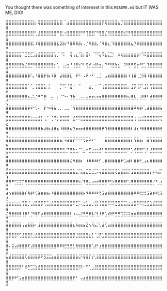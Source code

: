 You thought there was something of intereset in this `README.md` but IT WAS ME, DIO!

⣿⣿⣿⣿⣿⣿⣿⣿⣿⡆⢿⣿⣿⣿⣿⣿⣧⣿⠈⣴⣿⣿⣿⣿⣿⣿⣿⣿⣿⣿⡟⢿⣿⣿⣿⣦⡙⣿⣿⣿⣿⣿⣿⣿⣿⣿⣿⣿⣿⣿
⣿⣿⣿⣿⣿⣿⣿⣿⣿⢃⣼⣿⣿⣿⣿⣿⠛⣿⡰⣿⣿⣿⣿⡟⠟⢹⣿⣿⠙⢿⣿⣌⢿⣿⣿⣿⣿⣮⡻⢿⣿⣿⣿⣿⣿⣿⣿⣿⣿⣷
⣿⣿⣿⣿⣿⣿⣿⣿⣯⠸⢿⣿⣿⣿⣿⣿⣧⣽⡷⠙⣿⠿⢿⣷⠠⡈⠻⣿⣧⠈⠻⣿⣆⠹⣿⣿⣿⣿⣿⣦⡙⠿⣿⣿⣿⣿⣿⣿⣿⡛
⣿⣿⣿⣿⣯⠉⣙⣛⣋⣴⣾⣿⣿⣿⣿⢣⡈⠘⠇⠀⢿⢠⣆⢻⡆⣿⠆⠈⠛⢧⠻⣦⣍⡓⠀⠶⢶⣶⣶⣶⣶⡶⠚⠿⣿⣿⣿⣿⣿⣿
⣿⣿⣿⣿⣿⣷⣌⣛⡛⢿⣿⣿⣿⣿⣿⡆⢁⠀⣤⣶⠘⢸⣿⡎⠇⢫⡞⣰⣿⣶⡄⠙⠛⣿⣷⣆⠀⠽⢿⠟⣫⡶⢛⣁⢹⣿⣿⣿⣿⣿
⣿⣿⣿⣿⣿⣿⣿⡿⢡⠘⣿⣿⡟⣷⠸⡿⠀⣼⣿⣿⣇⠀⠟⠃⠠⠟⠐⠋⢀⣈⠀⣠⣾⣿⣿⣿⣿⣿⠸⢸⣿⢀⣙⢿⠸⣿⣿⣿⣿⣿
⣿⣿⣿⣿⣿⣿⣿⠁⢃⢸⣿⣿⣧⢸⠀⠀⠀⡙⠻⠘⣿⠐⠀⠃⠀⠀⣴⡀⠂⠉⢰⣿⣿⣿⣿⣿⣿⣿⡄⣸⡿⢸⠟⣸⡇⢻⣿⣿⣿⠟
⣿⣿⣿⣿⣿⣿⣿⣦⣬⣌⠛⠉⣿⠀⣤⠀⡄⠈⠑⠂⢹⣷⣀⣠⣄⣤⣶⣶⣴⣶⣿⣿⣿⣿⣿⣿⣿⣿⣦⣿⣧⡀⣼⣿⠃⣾⣿⣿⣿⢎
⣿⣿⣿⣿⣿⣿⣿⡿⠟⢋⠅⠀⡟⠲⢿⣧⢀⡀⢀⣀⠈⢻⣿⣿⣿⣿⣿⣿⣿⣿⣿⣿⣿⣿⣿⣿⣿⣿⣿⣿⠿⢷⡿⢁⣼⣿⣿⣿⣧⡻
⣿⣿⣿⣿⣿⣿⣿⣿⣶⣶⣾⡇⢠⠁⢈⠻⡆⣿⣿⣿⠀⣾⠿⢿⣿⣿⣿⣿⣿⣿⣿⣿⣿⣿⣿⣿⣿⣿⣿⣿⢰⢰⣶⣿⣿⣿⣿⣿⢯⣕
⣿⣿⣿⣿⣿⣿⣿⣿⣿⣿⣿⣷⣼⣷⣼⣿⣦⠸⣿⣿⣦⣙⣶⣶⣾⣿⣿⣿⣿⣿⡟⢹⣿⣿⣿⣿⣿⣿⣿⡇⣼⣆⢻⣿⣿⣿⣿⣿⣟⢿
⣿⣿⣿⣿⣿⣿⣿⣿⣿⣿⣿⣿⣿⣿⣿⣿⣿⣦⠹⣿⣿⡟⠛⠛⢛⡭⠵⠖⠂⠀⠀⣿⣿⣿⣿⣿⣿⣿⣿⡇⢻⣿⣦⠀⣿⢻⣿⣿⣿⣦
⣿⣿⣿⣿⣿⣿⣿⣿⣿⣿⣿⣿⣿⣿⣿⣿⣿⣿⣧⡙⣿⣷⣆⠉⣤⠖⣫⣴⣶⣾⠇⣿⣿⣿⣿⣿⣿⣿⠟⡡⢾⣿⣿⢡⠇⣼⣿⣿⣿⣿
⣿⣿⣿⣿⣿⣿⣿⣿⣿⣿⣿⣿⣿⣿⣿⣿⣿⣿⣿⣿⣌⠻⣿⣷⠀⠸⠿⠿⠿⡋⢀⣿⣿⣿⣿⣿⠟⣡⣾⠇⣿⡿⢃⣠⣆⢿⣿⣿⣿⣿
⣿⣿⣿⣿⣿⣿⣿⣿⣿⣿⣿⣿⣿⣿⣿⣿⣿⣿⣿⣿⣿⣷⣌⢻⣦⣍⣛⣚⡩⢴⣿⣿⣿⣿⢟⣵⣾⣿⡟⣸⣿⣿⣿⣿⣿⡆⠶⢶⡏⢱
⣿⠿⠛⣩⣭⡍⢿⣿⣿⣿⣿⣿⣿⣿⣿⣿⣿⣿⣿⣿⣿⣿⣿⣦⠹⣿⣤⣴⣶⣿⣿⡿⢛⣵⣿⣿⣿⣿⣡⣿⣿⣿⣿⣿⣿⣿⡌⢃⣴⣿
⣴⢢⣾⣿⣿⣿⡎⢿⡿⢋⣵⣶⣶⣦⠸⣿⣿⣿⣿⣿⣿⣿⣿⣿⡧⠻⠿⠿⠿⢛⣩⣴⣿⣿⣿⣿⣿⣿⣿⣿⠿⠿⣛⣛⣩⣵⡾⢟⣩⣴
⣶⣶⣶⣶⣦⢹⣿⡈⣴⣿⣿⡿⢋⣥⣾⣿⣿⣿⣿⣿⣿⠟⣋⠥⣒⣣⣤⡐⣿⢸⣿⣿⠿⠿⣛⣻⣭⣭⣶⣶⣿⠿⠿⣛⣫⣵⣾⣿⣿⣿
⣌⣻⣿⣿⣿⢸⡿⢃⡙⢿⠏⣴⣿⣿⣿⣿⣿⣿⣿⣿⡇⠰⠤⣬⣛⣛⢿⣧⢹⡸⠟⣡⡾⠟⣛⣛⣩⣭⣭⣶⣶⣿⣿⣿⣿⣿⣿⣿⣿⣿
⣿⣷⣿⣿⣿⢠⣴⣿⣿⠆⣸⣿⣿⣿⣿⣿⣿⣿⣿⣿⣿⣆⢷⣶⣦⣝⢢⢻⣌⢃⣼⢋⣴⣿⣿⣿⣿⣿⣿⣿⣿⣿⣿⣿⣿⣿⣿⣿⣿⣿
⣿⡿⣿⡿⢋⣼⣿⣿⢇⣾⣿⣿⣿⣿⣿⣿⣿⣿⣿⣿⣿⡿⣸⣿⣿⣿⣦⡇⢡⡟⣡⣿⣿⣿⣿⣿⣿⣿⣿⣿⣿⣿⣿⣿⣿⣿⣿⣿⣿⣿
⣿⠄⣭⣴⣿⣿⣿⢏⣼⣿⣿⣿⣿⣿⣿⣿⠿⠿⣟⣛⣛⣃⢿⣿⣿⣿⣿⢡⡟⣰⣿⣿⣿⣿⣿⣿⣿⣿⣿⣿⣿⣿⣿⣿⣿⣿⣿⣿⣿⣿
⣧⣾⣿⣿⣿⣿⢏⣾⣿⣿⡿⠟⣻⣭⣵⣶⣿⣿⣿⣿⣿⣿⣷⡝⢿⣿⡏⡞⣸⣿⣿⣿⣿⣿⣿⣿⣿⣿⣿⣿⣿⣿⣿⣿⣿⣿⣿⣿⣿⣿
⣿⣿⣿⣿⡿⠃⠾⣛⣩⣵⣾⣿⣿⣿⣿⣿⣿⣿⣿⣿⣿⣿⣿⠿⠂⠋⢁⣠⣿⣿⣿⣿⣿⣿⣿⣿⣿⣿⣿⣿⣿⣿⣿⣿⣿⣿⣿⣿⣿⣿
⣿⣿⡿⠟⣡⣶⣿⣿⣿⣿⣿⣿⣿⣿⣿⣿⣿⣿⣿⣿⣿⡟⠃⢠⣴⣾⣿⣿⣿⣿⣿⣿⣿⣿⣿⣿⣿⣿⣿⣿⣿⣿⣿⣿⣿⣿⣿⣿⣿⣿

<!---
tomasealegre/tomasealegre is a ✨ special ✨ repository because its `README.md` (this file) appears on your GitHub profile.
You can click the Preview link to take a look at your changes.
--->
